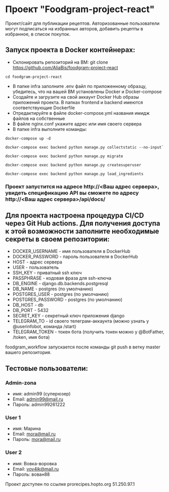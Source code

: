 # Проект "Foodgram-project-react"
Проект/сайт для публикации рецептов. Авторизованные пользователи могут подписаться на избранных авторов, добавить рецепты в избранное, в список покупок.

## Запуск проекта в Docker контейнерах:
* Склонировать репозиторий на ВМ:
git clone https://github.com/AliaBis/foodgram-project-react
```
cd foodgram-project-react
```
* В папке infra заполните .env файл по приложенному образцу, убедитесь, что на вашей ВМ установлены Docker и Docker-compose
* Создайте и загрузите на свой аккаунт Docker Hub образы приложений проекта. В папках frontend и backend имеются соответствующие Dockerfile
* Отредактируйте в файле docker-compose.yml названия имидж файлов на собственные
* В файле nginx.conf укажите адрес или имя своего сервера
* В папке infra выполните команды:
```
docker-compose up -d
```
```
docker-compose exec backend python manage.py collectstatic --no-input`
```


```
docker-compose exec backend python manage.py migrate
```
```
docker-compose exec backend python manage.py createsuperuser
```

```
docker-compose exec backend python manage.py load_ingredients
```

### Проект запустится на адресе http://<Ваш адрес сервера>, увидеть спецификацию API вы сможете по адресу http://<Ваш адрес сервера>/api/docs/

## Для проекта настроена процедура CI/CD через Git Hub actions. Для получения доступа к этой возможности заполните необходимые секреты в своем репозитории:

* DOCKER_USERNAME - имя пользователя в DockerHub
* DOCKER_PASSWORD - пароль пользователя в DockerHub
* HOST - адрес сервера
* USER - пользователь
* SSH_KEY - приватный ssh ключ
* PASSPHRASE - кодовая фраза для ssh-ключа
* DB_ENGINE - django.db.backends.postgresql
* DB_NAME - postgres (по умолчанию)
* POSTGRES_USER - postgres (по умолчанию)
* POSTGRES_PASSWORD - postgres (по умолчанию)
* DB_HOST - db
* DB_PORT - 5432
* SECRET_KEY - секретный ключ приложения django
* TELEGRAM_TO - id своего телеграм-аккаунта (можно узнать у @userinfobot, команда /start)
* TELEGRAM_TOKEN - токен бота (получить токен можно у @BotFather, /token, имя бота)

foodgram_workflow запускается после команды git push в ветку master вашего репозитория.

## Тестовые пользователи:
### Admin-zona
* имя: admin99 (суперюзер)
* Email: admin99@mail.ru
* Пароль: admin99261222

### User 1
* имя: Марина
* Email: mora@mail.ru
* Пароль: mora@mail.ru

### User 2
* имя: Вовка-воровка
* Email: vov4ik@mail.ru
* Пароль: вован88

Проект доступен по ссылке prorecipes.hopto.org  51.250.97.1
